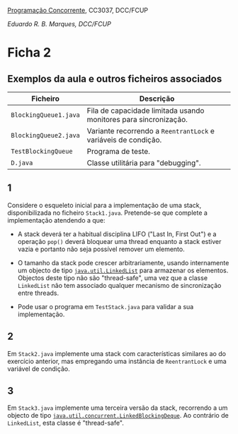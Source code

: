 [Programação Concorrente](https://www.dcc.fc.up.pt/~edrdo/aulas/pc), CC3037, DCC/FCUP

_Eduardo R. B. Marques, DCC/FCUP_


# Ficha 2

## Exemplos da aula e outros ficheiros associados

Ficheiro|Descrição|
-------|---------|
`BlockingQueue1.java` | Fila de capacidade limitada usando monitores para sincronização.|
`BlockingQueue2.java`| Variante recorrendo a `ReentrantLock` e variáveis de condição.|
`TestBlockingQueue` | Programa de teste.|
`D.java` | Classe utilitária para "debugging".|

## 1

Considere o esqueleto inicial para a implementação de uma stack,  disponibilizada no ficheiro `Stack1.java`.  Pretende-se que complete a implementação atendendo a que:

- A stack deverá ter a habitual disciplina LIFO ("Last In, First Out") e a operação `pop()` deverá bloquear uma thread enquanto a stack estiver vazia e portanto não seja possível remover um elemento.

- O tamanho da stack pode crescer arbitrariamente, usando internamente  um  objecto de tipo [`java.util.LinkedList`](https://docs.oracle.com/javase/8/docs/api/java/util/LinkedList.html) para armazenar os elementos. Objectos deste tipo não são "thread-safe", uma vez que a classe `LinkedList` não tem associado qualquer mecanismo 
de sincronização entre threads.

- Pode usar o programa em `TestStack.java` para validar a sua implementação.

## 2 

Em `Stack2.java` implemente uma stack com características similares ao do exercício anterior, mas empregando uma instância de `ReentrantLock` e uma variável de condição.

## 3 

Em `Stack3.java` implemente uma terceira versão da stack, recorrendo a um objecto de tipo  [`java.util.concurrent.LinkedBlockingDeque`](https://docs.oracle.com/javase/8/docs/api/java/util/concurrent/LinkedBlockingDeque.html). Ao contrário de `LinkedList`, esta classe é "thread-safe".








